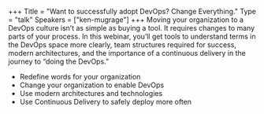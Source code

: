 +++
Title = "Want to successfully adopt DevOps? Change Everything."
Type = "talk"
Speakers = ["ken-mugrage"]
+++
Moving your organization to a DevOps culture isn’t as simple as buying a tool. It requires changes to many parts of your process. In this webinar, you’ll get tools to understand terms in the DevOps space more clearly, team structures required for success, modern architectures, and the importance of a continuous delivery in the journey to “doing the DevOps.”

* Redefine words for your organization
* Change your organization to enable DevOps
* Use modern architectures and technologies
* Use Continuous Delivery to safely deploy more often
